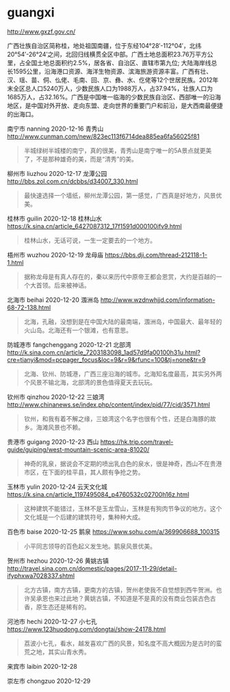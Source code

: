 # guangxi

http://www.gxzf.gov.cn/

广西壮族自治区简称桂，地处祖国南疆，位于东经104°28′-112°04′，北纬20°54′-26°24′之间，北回归线横贯全区中部。广西土地总面积23.76万平方公里，占全国土地总面积约2.5%，居各省、自治区、直辖市第九位; 大陆海岸线总长1595公里，沿海港口资源、海洋生物资源、滨海旅游资源丰富。广西有壮、汉、瑶、苗、侗、仫佬、毛南、回、京、彝、水、仡佬等12个世居民族。2012年末全区总人口5240万人，少数民族人口为1988万人，占37.94%，壮族人口为1685万人，占32.16%。广西是中国唯一临海的少数民族自治区、西部唯一的沿海地区，是中国对外开放、走向东盟、走向世界的重要门户和前沿，是大西南最便捷的出海口。

南宁市 nanning 2020-12-16 青秀山 http://www.cunman.com/new/823ec113f6714dea885ea6fa56025f81

> 半城绿树半城楼的南宁，真的很美，青秀山是南宁唯一的5A景点就更美了，不是那种雄奇的美，而是“清秀”的美。

柳州市 liuzhou 2020-12-17 龙潭公园 http://bbs.zol.com.cn/dcbbs/d34007_330.html

> 最快速选择一个墙纸，柳州龙潭公园，第一感觉，广西真是好地方，风景优美。

桂林市 guilin 2020-12-18 桂林山水 https://k.sina.cn/article_6427087312_17f1591d000100ifv9.html

> 桂林山水，无话可说，一生一定要去的一个地方。

梧州市 wuzhou 2020-12-19 龙母庙 https://bbs.dji.com/thread-212118-1-1.html

> 据称龙母是有真人存在的，秦以来历代中原帝王都会恩赏，大约是百越的一个大首领。后来被神话。

北海市 beihai 2020-12-20 涠洲岛 http://www.wzdnwhjjd.com/information-68-72-138.html

> 北海，孔融，没想到是在中国大陆的最南端，涠洲岛，中国最大、最年轻的火山岛。北海还有一个银滩，也有意思。

防城港市 fangchenggang 2020-12-21 北部湾 http://k.sina.com.cn/article_7203183098_1ad57d9fa00100h31u.html?cre=tianyi&mod=pcpager_focus&loc=9&r=9&rfunc=100&tj=none&tr=9

> 北海、钦州、防城港，广西三座沿海的城市。北海知名度最高，其实另外两个风景不输北海，北部湾的景色值得夏天去玩玩。

钦州市 qinzhou 2020-12-22 三娘湾 http://www.chinanews.se/index.php/content/index/pid/77/cid/3571.html

> 钦州，和我有着不解之缘，三娘湾这个名字也很有个性，还是白海豚的故乡。海滩风景也不赖。

贵港市 guigang 2020-12-23 西山 https://hk.trip.com/travel-guide/guiping/west-mountain-scenic-area-81020/

> 神奇的乳泉，据说会不定期的喷出乳白色的泉水，很是神奇，西山不在贵港市区，在下面的桂平县，其人颇有争抢之势。

玉林市 yulin 2020-12-24 云天文化城 https://k.sina.cn/article_1197495084_p4760532c02700h16z.html

> 这种建筑不能错过，玉林不是玉龙雪山，玉林是有狗肉节争议的地方。这个文化城是一个后建的建筑符号，集种种大成。

百色市 baise 2020-12-25 鹅泉 https://www.sohu.com/a/369906688_100315

> 小平同志领导的百色起义发生地。鹅泉风景优美。

贺州市 hezhou 2020-12-26 黄姚古镇 http://travel.sina.com.cn/domestic/pages/2017-11-29/detail-ifyphxwa7028337.shtml

> 北方古镇，南方古镇，更南方的古镇，贺州老使我不自觉想到西牛贺洲。也许吴承恩也来过此地？黄姚古镇，不知道是不是真的没有商业包装古色古香，原生态还是稀有的。

河池市 hechi 2020-12-27 小七孔 https://www.123huodong.com/dongtai/show-24178.html

> 荔波小七孔，看水，越发喜欢广西的风景，知名度不高大概因为是古时的蛮荒之地，其实山青水秀。

来宾市 laibin 2020-12-28

崇左市 chongzuo 2020-12-29

